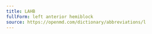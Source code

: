 ```yaml
---
title: LAHB
fullForm: left anterior hemiblock
source: https://openmd.com/dictionary/abbreviations/l
---
```

